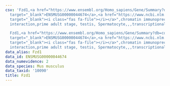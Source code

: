 ```yaml
---
csv: 'Fzd1,<a href="https://www.ensembl.org/Homo_sapiens/Gene/Summary?db=core;g=ENSMUSG00000044674"
  target="_blank">ENSMUSG00000044674</a>,<a href="https://www.ncbi.nlm.nih.gov/pubmed/25450459"
  target="_blank"><i class="fas fa-file"></i></a>",chromatin immunoprecipitation assay,direct
  interaction,prime adult stage, testis, Spermatocyte,,,transcriptional regulation,

  Fzd1,<a href="https://www.ensembl.org/Homo_sapiens/Gene/Summary?db=core;g=ENSMUSG00000044674"
  target="_blank">ENSMUSG00000044674</a>,<a href="https://www.ncbi.nlm.nih.gov/pubmed/25450459"
  target="_blank"><i class="fas fa-file"></i></a>",chromatin immunoprecipitation assay,direct
  interaction,prime adult stage, testis, Spermatocyte,,,transcriptional regulation,'
data_alias: Fzd1
data_id: ENSMUSG00000044674
data_numevidence: 2
data_species: Mus musculus
data_taxid: '10090'
title: Fzd1
---
```

